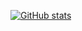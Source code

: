 [![GitHub stats](https://github-readme-stats.vercel.app/api?username=gmdavef)](https://github.com/anuraghazra/github-readme-stats)
